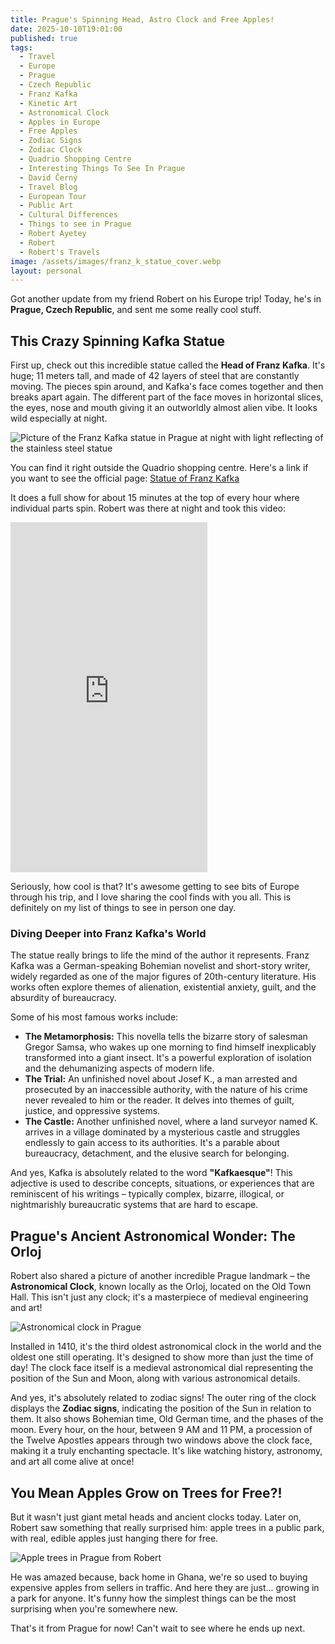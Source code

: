 ```yaml
---
title: Prague's Spinning Head, Astro Clock and Free Apples!
date: 2025-10-10T19:01:00
published: true
tags:
  - Travel
  - Europe
  - Prague
  - Czech Republic
  - Franz Kafka
  - Kinetic Art
  - Astronomical Clock
  - Apples in Europe
  - Free Apples
  - Zodiac Signs
  - Zodiac Clock
  - Quadrio Shopping Centre
  - Interesting Things To See In Prague
  - David Černý
  - Travel Blog
  - European Tour
  - Public Art
  - Cultural Differences
  - Things to see in Prague
  - Robert Ayetey
  - Robert
  - Robert's Travels
image: /assets/images/franz_k_statue_cover.webp
layout: personal
---
```

Got another update from my friend Robert on his Europe trip! Today, he's in **Prague, Czech Republic**, and sent me some really cool stuff.

## This Crazy Spinning Kafka Statue

First up, check out this incredible statue called the **Head of Franz Kafka**. It's huge; 11 meters tall, and made of 42 layers of steel that are constantly moving. The pieces spin around, and Kafka's face comes together and then breaks apart again. The different part of the face moves in horizontal slices, the eyes, nose and mouth giving it an outworldly almost alien vibe. It looks wild especially at night.

![Picture of the Franz Kafka statue in Prague at night with light reflecting of the stainless steel statue](/assets/images/franz_k_statue.jpg "Picture of the Franz Kafka statue in Prague at night with light reflecting of the stainless steel statue")

You can find it right outside the Quadrio shopping centre. Here's a link if you want to see the official page:
[Statue of Franz Kafka](https://www.quadrio.cz/en/franz-kafka-statue)

It does a full show for about 15 minutes at the top of every hour where individual parts spin. Robert was there at night and took this video:

<iframe width="315" height="560" src="https://www.youtube.com/embed/4tqu8Wf3wdo" title="YouTube video player" frameborder="0" allow="accelerometer; autoplay; clipboard-write; encrypted-media; gyroscope; picture-in-picture; web-share" referrerpolicy="strict-origin-when-cross-origin" allowfullscreen></iframe>

Seriously, how cool is that? It's awesome getting to see bits of Europe through his trip, and I love sharing the cool finds with you all. This is definitely on my list of things to see in person one day.

### Diving Deeper into Franz Kafka's World

The statue really brings to life the mind of the author it represents. Franz Kafka was a German-speaking Bohemian novelist and short-story writer, widely regarded as one of the major figures of 20th-century literature. His works often explore themes of alienation, existential anxiety, guilt, and the absurdity of bureaucracy.

Some of his most famous works include:

- **The Metamorphosis:** This novella tells the bizarre story of salesman Gregor Samsa, who wakes up one morning to find himself inexplicably transformed into a giant insect. It's a powerful exploration of isolation and the dehumanizing aspects of modern life.
- **The Trial:** An unfinished novel about Josef K., a man arrested and prosecuted by an inaccessible authority, with the nature of his crime never revealed to him or the reader. It delves into themes of guilt, justice, and oppressive systems.
- **The Castle:** Another unfinished novel, where a land surveyor named K. arrives in a village dominated by a mysterious castle and struggles endlessly to gain access to its authorities. It's a parable about bureaucracy, detachment, and the elusive search for belonging.

And yes, Kafka is absolutely related to the word **"Kafkaesque"**! This adjective is used to describe concepts, situations, or experiences that are reminiscent of his writings – typically complex, bizarre, illogical, or nightmarishly bureaucratic systems that are hard to escape.

## Prague's Ancient Astronomical Wonder: The Orloj

Robert also shared a picture of another incredible Prague landmark – the **Astronomical Clock**, known locally as the Orloj, located on the Old Town Hall. This isn't just any clock; it's a masterpiece of medieval engineering and art!

![Astronomical clock in Prague](/assets/images/1000272100.jpg "Astronomical clock in Prague")

Installed in 1410, it's the third oldest astronomical clock in the world and the oldest one still operating. It's designed to show more than just the time of day! The clock face itself is a medieval astronomical dial representing the position of the Sun and Moon, along with various astronomical details.

And yes, it's absolutely related to zodiac signs! The outer ring of the clock displays the **Zodiac signs**, indicating the position of the Sun in relation to them. It also shows Bohemian time, Old German time, and the phases of the moon. Every hour, on the hour, between 9 AM and 11 PM, a procession of the Twelve Apostles appears through two windows above the clock face, making it a truly enchanting spectacle. It's like watching history, astronomy, and art all come alive at once!

## You Mean Apples Grow on Trees for Free?!

But it wasn't just giant metal heads and ancient clocks today. Later on, Robert saw something that really surprised him: apple trees in a public park, with real, edible apples just hanging there for free.

![Apple trees in Prague from Robert](/assets/images/1000268085.jpg "Apple trees in Prague from Robert")

He was amazed because, back home in Ghana, we're so used to buying expensive apples from sellers in traffic. And here they are just... growing in a park for anyone. It's funny how the simplest things can be the most surprising when you're somewhere new.

That's it from Prague for now! Can't wait to see where he ends up next.
